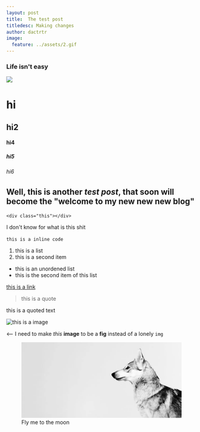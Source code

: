 ```yaml
---
layout: post
title:  The test post
titledesc: Making changes
author: dactrtr
image:
  feature: ../assets/2.gif
---
```


### Life isn't easy
<img src="http://www.gravatar.com/avatar/{{ site.author.gravatar_md5 }}?s=120" />

# hi
## hi2
#### hi4
##### hi5
###### hi6

Well, this is another *test post*, that soon will become the "welcome to my new new new **blog**"
---- 
	<div class="this"></div>


I don't know for what is this shit


`this is a inline code`


1. this is a list
2. this is a second item 

- this is an unordened list
- this is the second item of this list

[this is a link](http:www.google.com)


> this is a quote

this is a quoted text



![this is a image](http://i.imgur.com/ohMGtcj.gif)

<— I need to make *this* **image** to be a **fig** instead of a lonely `img`

<figure>
   <img src="../assets/2.gif" alt=“Fly me”>
<figcaption>
Fly me to the moon
</figcaption>
</figure>



